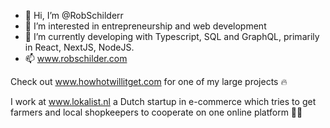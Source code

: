 - 👋 Hi, I’m @RobSchilderr
- 👀 I’m interested in entrepreneurship and web development
- 🌱 I’m currently developing with Typescript, SQL and GraphQL, primarily in React, NextJS, NodeJS.
- 📫 www.robschilder.com

Check out www.howhotwillitget.com for one of my large projects 🔥

I work at www.lokalist.nl a Dutch startup in e-commerce which tries to get farmers and local shopkeepers to cooperate on one online platform 🧑‍🌾 


<!---
RobSchilderr/RobSchilderr is a ✨ special ✨ repository because its `README.md` (this file) appears on your GitHub profile.
You can click the Preview link to take a look at your changes.
--->
